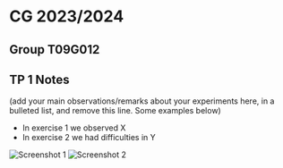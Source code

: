 # CG 2023/2024

## Group T09G012

## TP 1 Notes

(add your main observations/remarks about your experiments here, in a bulleted list, and remove this line. Some examples below)

- In exercise 1 we observed X
- In exercise 2 we had difficulties in Y

![Screenshot 1](screenshots/cg-t09g12-tp1-1a.png)
![Screenshot 2](screenshots/cg-t09g12-tp1-1b.png)
